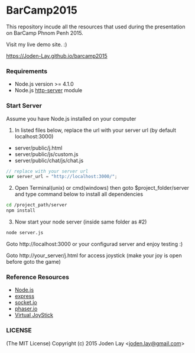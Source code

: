 # BarCamp2015
This repository incude all the resources that used during the presentation on BarCamp Phnom Penh 2015.

Visit my live demo site. :)

https://Joden-Lay.github.io/barcamp2015

### Requirements
- Node.js version >= 4.1.0
- Node.js [http-server](https://github.com/indexzero/http-server "http-server") module

### Start Server

Assume you have Node.js installed on your computer

1. In listed files below, replace the url with your server url (by default localhost:3000)
 - server/public/j.html
 - server/public/js/custom.js
 - server/public/chat/js/chat.js
```js    
// replace with your server url
var server_url = "http://localhost:3000/";
```

2. Open Terminal(unix) or cmd(windows) 
then goto $project_folder/server and type command below to install all dependencies
```sh
cd /project_path/server
npm install
```

3. Now start your node server (inside same folder as #2)
```sh
node server.js
```

Goto http://localhost:3000 or your configurad server and enjoy testing :)

Goto http://your_server/j.html for access joystick (make your joy is open before goto the game)

### Reference Resources
- [Node.js](https://nodejs.org/en/ "Node.js")
- [express](http://expressjs.com/ "Express")
- [socket.io](http://socket.io/ "socket.io")
- [phaser.io](http://phaser.io/)
- [Virtual JoyStick](https://github.com/jeromeetienne/virtualjoystick.js)


### LICENSE  
(The MIT License)
Copyright (c) 2015 Joden Lay <<joden.lay@gmail.com>>
